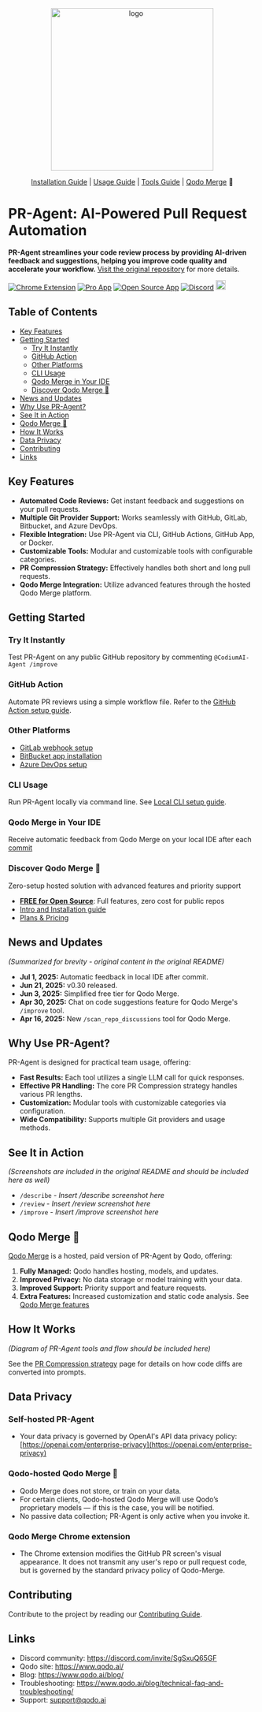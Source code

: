<div align="center">

<picture>
  <source media="(prefers-color-scheme: dark)" srcset="https://www.qodo.ai/wp-content/uploads/2025/02/PR-Agent-Purple-2.png">
  <source media="(prefers-color-scheme: light)" srcset="https://www.qodo.ai/wp-content/uploads/2025/02/PR-Agent-Purple-2.png">
  <img src="https://codium.ai/images/pr_agent/logo-light.png" alt="logo" width="330">
</picture>
<br/>

[Installation Guide](https://qodo-merge-docs.qodo.ai/installation/) |
[Usage Guide](https://qodo-merge-docs.qodo.ai/usage-guide/) |
[Tools Guide](https://qodo-merge-docs.qodo.ai/tools/) |
[Qodo Merge](https://qodo-merge-docs.qodo.ai/overview/pr_agent_pro/) 💎

</div>

# PR-Agent: AI-Powered Pull Request Automation

**PR-Agent streamlines your code review process by providing AI-driven feedback and suggestions, helping you improve code quality and accelerate your workflow.** [Visit the original repository](https://github.com/qodo-ai/pr-agent) for more details.

[![Chrome Extension](https://img.shields.io/badge/Chrome-Extension-violet)](https://chromewebstore.google.com/detail/qodo-merge-ai-powered-cod/ephlnjeghhogofkifjloamocljapahnl)
[![Pro App](https://img.shields.io/badge/Pro-App-blue)](https://github.com/apps/qodo-merge-pro/)
[![Open Source App](https://img.shields.io/badge/OpenSource-App-red)](https://github.com/apps/qodo-merge-pro-for-open-source/)
[![Discord](https://badgen.net/badge/icon/discord?icon=discord&label&color=purple)](https://discord.com/invite/SgSxuQ65GF)
<a href="https://github.com/Codium-ai/pr-agent/commits/main">
<img alt="GitHub" src="https://img.shields.io/github/last-commit/Codium-ai/pr-agent/main?style=for-the-badge" height="20">
</a>

## Table of Contents

*   [Key Features](#key-features)
*   [Getting Started](#getting-started)
    *   [Try It Instantly](#try-it-instantly)
    *   [GitHub Action](#github-action)
    *   [Other Platforms](#other-platforms)
    *   [CLI Usage](#cli-usage)
    *   [Qodo Merge in Your IDE](#qodo-merge-in-your-ide)
    *   [Discover Qodo Merge 💎](#discover-qodo-merge-)
*   [News and Updates](#news-and-updates)
*   [Why Use PR-Agent?](#why-use-pr-agent)
*   [See It in Action](#see-it-in-action)
*   [Qodo Merge 💎](#qodo-merge-)
*   [How It Works](#how-it-works)
*   [Data Privacy](#data-privacy)
*   [Contributing](#contributing)
*   [Links](#links)

## Key Features

*   **Automated Code Reviews:** Get instant feedback and suggestions on your pull requests.
*   **Multiple Git Provider Support:** Works seamlessly with GitHub, GitLab, Bitbucket, and Azure DevOps.
*   **Flexible Integration:** Use PR-Agent via CLI, GitHub Actions, GitHub App, or Docker.
*   **Customizable Tools:** Modular and customizable tools with configurable categories.
*   **PR Compression Strategy:** Effectively handles both short and long pull requests.
*   **Qodo Merge Integration:** Utilize advanced features through the hosted Qodo Merge platform.

## Getting Started

### Try It Instantly

Test PR-Agent on any public GitHub repository by commenting `@CodiumAI-Agent /improve`

### GitHub Action

Automate PR reviews using a simple workflow file.  Refer to the [GitHub Action setup guide](https://qodo-merge-docs.qodo.ai/installation/github/#run-as-a-github-action).

### Other Platforms

*   [GitLab webhook setup](https://qodo-merge-docs.qodo.ai/installation/gitlab/)
*   [BitBucket app installation](https://qodo-merge-docs.qodo.ai/installation/bitbucket/)
*   [Azure DevOps setup](https://qodo-merge-docs.qodo.ai/installation/azure/)

### CLI Usage

Run PR-Agent locally via command line. See [Local CLI setup guide](https://qodo-merge-docs.qodo.ai/usage-guide/automations_and_usage/#local-repo-cli).

### Qodo Merge in Your IDE

Receive automatic feedback from Qodo Merge on your local IDE after each [commit](https://github.com/qodo-ai/agents/tree/main/agents/qodo-merge-post-commit)

### Discover Qodo Merge 💎

Zero-setup hosted solution with advanced features and priority support
*   **[FREE for Open Source](https://github.com/marketplace/qodo-merge-pro-for-open-source)**: Full features, zero cost for public repos
*   [Intro and Installation guide](https://qodo-merge-docs.qodo.ai/installation/qodo_merge/)
*   [Plans & Pricing](https://www.qodo.ai/pricing/)

## News and Updates

*(Summarized for brevity - original content in the original README)*

*   **Jul 1, 2025:** Automatic feedback in local IDE after commit.
*   **Jun 21, 2025:** v0.30 released.
*   **Jun 3, 2025:** Simplified free tier for Qodo Merge.
*   **Apr 30, 2025:** Chat on code suggestions feature for Qodo Merge's `/improve` tool.
*   **Apr 16, 2025:** New `/scan_repo_discussions` tool for Qodo Merge.

## Why Use PR-Agent?

PR-Agent is designed for practical team usage, offering:

*   **Fast Results:** Each tool utilizes a single LLM call for quick responses.
*   **Effective PR Handling:**  The core PR Compression strategy handles various PR lengths.
*   **Customization:** Modular tools with customizable categories via configuration.
*   **Wide Compatibility:**  Supports multiple Git providers and usage methods.

## See It in Action

*(Screenshots are included in the original README and should be included here as well)*

*   `/describe` -  *Insert /describe screenshot here*
*   `/review` -  *Insert /review screenshot here*
*   `/improve` -  *Insert /improve screenshot here*

## Qodo Merge 💎

[Qodo Merge](https://www.qodo.ai/pricing/) is a hosted, paid version of PR-Agent by Qodo, offering:

1.  **Fully Managed:**  Qodo handles hosting, models, and updates.
2.  **Improved Privacy:** No data storage or model training with your data.
3.  **Improved Support:** Priority support and feature requests.
4.  **Extra Features:**  Increased customization and static code analysis.
    See [Qodo Merge features](https://qodo-merge-docs.qodo.ai/overview/pr_agent_pro/)

## How It Works

*(Diagram of PR-Agent tools and flow should be included here)*

See the [PR Compression strategy](https://qodo-merge-docs.qodo.ai/core-abilities/#pr-compression-strategy) page for details on how code diffs are converted into prompts.

## Data Privacy

### Self-hosted PR-Agent

*   Your data privacy is governed by OpenAI's API data privacy policy:  [https://openai.com/enterprise-privacy](https://openai.com/enterprise-privacy)

### Qodo-hosted Qodo Merge 💎

*   Qodo Merge does not store, or train on your data.
*   For certain clients, Qodo-hosted Qodo Merge will use Qodo’s proprietary models — if this is the case, you will be notified.
*   No passive data collection; PR-Agent is only active when you invoke it.

### Qodo Merge Chrome extension

*   The Chrome extension modifies the GitHub PR screen's visual appearance. It does not transmit any user's repo or pull request code, but is governed by the standard privacy policy of Qodo-Merge.

## Contributing

Contribute to the project by reading our [Contributing Guide](https://github.com/qodo-ai/pr-agent/blob/b09eec265ef7d36c232063f76553efb6b53979ff/CONTRIBUTING.md).

## Links

*   Discord community: https://discord.com/invite/SgSxuQ65GF
*   Qodo site: https://www.qodo.ai/
*   Blog: https://www.qodo.ai/blog/
*   Troubleshooting: https://www.qodo.ai/blog/technical-faq-and-troubleshooting/
*   Support: support@qodo.ai